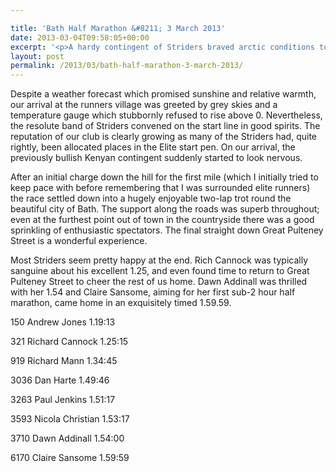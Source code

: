 ```yaml
---

title: 'Bath Half Marathon &#8211; 3 March 2013'
date: 2013-03-04T09:58:05+00:00
excerpt: '<p>A hardy contingent of Striders braved arctic conditions to run the Bath Half Marathon 2013 on Sunday.</p>'
layout: post
permalink: /2013/03/bath-half-marathon-3-march-2013/
---
```

Despite a weather forecast which promised sunshine and relative warmth, our arrival at the runners village was greeted by grey skies and a temperature gauge which stubbornly refused to rise above 0. Nevertheless, the resolute band of Striders convened on the start line in good spirits. The reputation of our club is clearly growing as many of the Striders had, quite rightly, been allocated places in the Elite start pen. On our arrival, the previously bullish Kenyan contingent suddenly started to look nervous.

After an initial charge down the hill for the first mile (which I initially tried to keep pace with before remembering that I was surrounded elite runners) the race settled down into a hugely enjoyable two-lap trot round the beautiful city of Bath. The support along the roads was superb throughout; even at the furthest point out of town in the countryside there was a good sprinkling of enthusiastic spectators. The final straight down Great Pulteney Street is a wonderful experience.

Most Striders seem pretty happy at the end. Rich Cannock was typically sanguine about his excellent 1.25, and even found time to return to Great Pulteney Street to cheer the rest of us home. Dawn Addinall was thrilled with her 1.54 and Claire Sansome, aiming for her first sub-2 hour half marathon, came home in an exquisitely timed 1.59.59.



150 Andrew Jones 1.19:13

321 Richard Cannock 1.25:15

919 Richard Mann 1.34:45

3036 Dan Harte 1.49:46

3263 Paul Jenkins 1.51:17

3593 Nicola Christian 1.53:17

3710 Dawn Addinall 1.54:00

6170 Claire Sansome 1.59:59